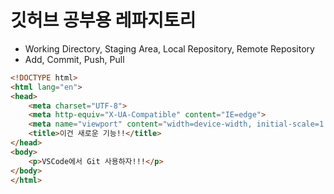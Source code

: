 # 깃허브 공부용 레파지토리

- Working Directory, Staging Area, Local Repository, Remote Repository
- Add, Commit, Push, Pull

``` HTML
<!DOCTYPE html>
<html lang="en">
<head>
    <meta charset="UTF-8">
    <meta http-equiv="X-UA-Compatible" content="IE=edge">
    <meta name="viewport" content="width=device-width, initial-scale=1.0">
    <title>이건 새로운 기능!!</title>
</head>
<body>
    <p>VSCode에서 Git 사용하자!!!</p>
</body>
</html>
```
